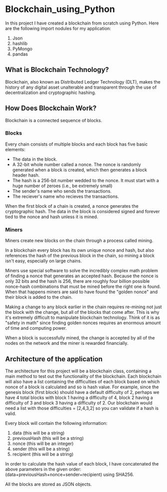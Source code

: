 # Blockchain_using_Python

In this project I have created a blockchain from scratch using Python. Here are the following import nodules for my application: 
1. Json 
2. hashlib 
3. PyMongo
4. pandas

## What is Blockchain Technology?
Blockchain, also known as Distributed Ledger Technology (DLT), makes the history of any digital asset unalterable and transparent through the use of decentralization and cryptographic hashing. 

## How Does Blockchain Work?
Blockchain is a connected sequence of blocks.

### Blocks
Every chain consists of multiple blocks and each block has five basic elements:

- The data in the block.
- A 32-bit whole number called a nonce. The nonce is randomly generated when a block is created, which then generates a block header hash. 
- The hash is a 256-bit number wedded to the nonce. It must start with a huge number of zeroes (i.e., be extremely small)
- The sender's name who sends the transactions.
- The reciever's name who recieves the transactions.

When the first block of a chain is created, a nonce generates the cryptographic hash. The data in the block is considered signed and forever tied to the nonce and hash unless it is mined. 

### Miners
Miners create new blocks on the chain through a process called mining.

In a blockchain every block has its own unique nonce and hash, but also references the hash of the previous block in the chain, so mining a block isn't easy, especially on large chains.

Miners use special software to solve the incredibly complex math problem of finding a nonce that generates an accepted hash. Because the nonce is only 32 bits and the hash is 256, there are roughly four billion possible nonce-hash combinations that must be mined before the right one is found. When that happens miners are said to have found the "golden nonce" and their block is added to the chain. 

Making a change to any block earlier in the chain requires re-mining not just the block with the change, but all of the blocks that come after. This is why it's extremely difficult to manipulate blockchain technology. Think of it is as "safety in math" since finding golden nonces requires an enormous amount of time and computing power.

When a block is successfully mined, the change is accepted by all of the nodes on the network and the miner is rewarded financially.

## Architecture of the application
The architecture for this project will be a blockchain class, containing a main method to test out the functionality of the blockchain. 
Each blockchain will also have a list containing the difficulties of each block based on which nonce of a block is calculated and so is hash value.
For example, since the genesis block (first block) should have a default difficulty of 2, perhaps we have 4 total blocks with block 1 having a difficulty of 4, block 2 having a difficulty of 3 and block 3 having a difficulty of 2.  Our blockchain would need a list with those difficulties = [2,4,3,2] so you can validate if a hash is valid.  

Every block will contain the following information:
1. data (this will be a string)
2. previousHash (this will be a string)
3. nonce (this will be an integer)
4. sender (this will be a string)
5. recipient (this will be a string)

In order to calculate the hash value of each block, I have concatenated the above parameters in the given order: (data+previousHash+nonce+sender+recipient) using SHA256.

All the blocks are stored as JSON objects.

